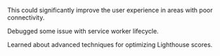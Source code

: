 This could significantly improve the user experience in areas with poor connectivity.

Debugged some issue with service worker lifecycle.

Learned about advanced techniques for optimizing Lighthouse scores.